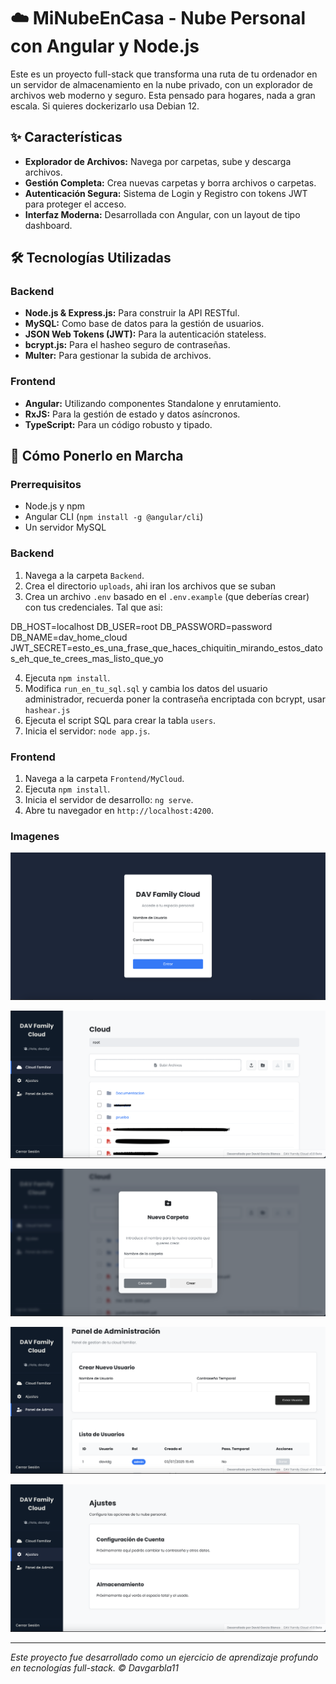 # ☁️ MiNubeEnCasa - Nube Personal con Angular y Node.js

Este es un proyecto full-stack que transforma una ruta de tu ordenador en un servidor de almacenamiento en la nube privado, con un explorador de archivos web moderno y seguro. Esta pensado para hogares, nada a gran escala. Si quieres dockerizarlo usa Debian 12.

## ✨ Características

- **Explorador de Archivos:** Navega por carpetas, sube y descarga archivos.
- **Gestión Completa:** Crea nuevas carpetas y borra archivos o carpetas.
- **Autenticación Segura:** Sistema de Login y Registro con tokens JWT para proteger el acceso.
- **Interfaz Moderna:** Desarrollada con Angular, con un layout de tipo dashboard.

## 🛠️ Tecnologías Utilizadas

### Backend
- **Node.js & Express.js:** Para construir la API RESTful.
- **MySQL:** Como base de datos para la gestión de usuarios.
- **JSON Web Tokens (JWT):** Para la autenticación stateless.
- **bcrypt.js:** Para el hasheo seguro de contraseñas.
- **Multer:** Para gestionar la subida de archivos.

### Frontend
- **Angular:** Utilizando componentes Standalone y enrutamiento.
- **RxJS:** Para la gestión de estado y datos asíncronos.
- **TypeScript:** Para un código robusto y tipado.

## 🚀 Cómo Ponerlo en Marcha

### Prerrequisitos
- Node.js y npm
- Angular CLI (`npm install -g @angular/cli`)
- Un servidor MySQL

### Backend
1.  Navega a la carpeta `Backend`.
2.  Crea el directorio `uploads`, ahi iran los archivos que se suban 
3.  Crea un archivo `.env` basado en el `.env.example` (que deberías crear) con tus credenciales. Tal que asi:

DB_HOST=localhost
DB_USER=root
DB_PASSWORD=password
DB_NAME=dav_home_cloud
JWT_SECRET=esto_es_una_frase_que_haces_chiquitin_mirando_estos_datos_eh_que_te_crees_mas_listo_que_yo

4.  Ejecuta `npm install`.
5.  Modifica `run_en_tu_sql.sql` y cambia los datos del usuario administrador, recuerda poner la contraseña encriptada con bcrypt, usar `hashear.js`
6.  Ejecuta el script SQL para crear la tabla `users`.
7.  Inicia el servidor: `node app.js`.

### Frontend
1.  Navega a la carpeta `Frontend/MyCloud`.
2.  Ejecuta `npm install`.
3.  Inicia el servidor de desarrollo: `ng serve`.
4.  Abre tu navegador en `http://localhost:4200`.

### Imagenes 

![Login page](.github/images/login.png)

![Vista principal del explorador de archivos](.github/images/explorador.png)

![Dialogos](.github/images/dinamico.png)

![Panel de Gestion](.github/images/admin.png)

![Settings Page](.github/images/settings.png)

---
*Este proyecto fue desarrollado como un ejercicio de aprendizaje profundo en tecnologías full-stack. © Davgarbla11*